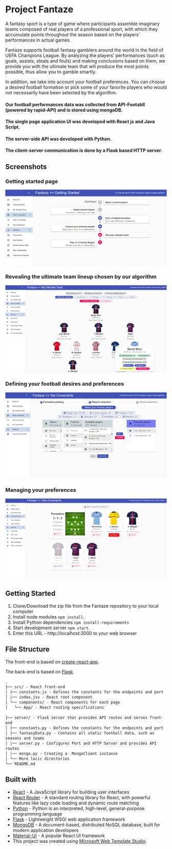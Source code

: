 ﻿# Project Fantaze

 A fantasy sport is a type of game where participants assemble imaginary teams composed of real players of a professional sport, with which they accumulate points throughout the season based on the players' performances in actual games.

Fantaze supports football fantasy gamblers around the world in the field of UEFA Champions League. By analyzing the players' performances (such as goals, assists, steals and fouls) and making conclusions based on them, we provide you with the ultimate team that will produce the most points possible, thus allow you to gamble smartly.

In addition, we take into account your football preferences. You can choose a desired football formation or pick some of your favorite players who would not necessarily have been selected by the algorithm.

#### Our football performances data was collected from API-Footabll (powered by rapid-API) and is stored using mongoDB.

#### The single page application UI was developed with React js and Java Script.

#### The server-side API was developed with Python.

#### The client-server communication is done by a Flask based HTTP server.

## Screenshots

### Getting started page
![Getting started page](https://raw.githubusercontent.com/tomerkeizler/Fantasy/master/src/images/Fantaze_UI_1.png)

### Revealing the ultimate team lineup chosen by our algorithm
![Revealing the ultimate team lineup chosen by our algorithm](https://raw.githubusercontent.com/tomerkeizler/Fantasy/master/src/images/Fantaze_UI_2.png)

### Defining your football desires and preferences
![Defining your football desires and preferences](https://raw.githubusercontent.com/tomerkeizler/Fantasy/master/src/images/Fantaze_UI_3.png)

### Managing your preferences
![Managing your preferences](https://raw.githubusercontent.com/tomerkeizler/Fantasy/master/src/images/Fantaze_UI_4.png)

## Getting Started

1. Clone/Download the zip file from the Fantaze repository to your local computer
2. Install node modules `npm install`.
3. Install Python dependencies `npm install-requirements`
4. Start development server `npm start`.
5. Enter this URL - http://localhost:3000 to your web browser

## File Structure

The front-end is based on [create-react-app](https://github.com/facebook/create-react-app).

The back-end is based on [Flask](https://github.com/pallets/flask).

```
.
├── src/ - React front-end
│ ├── constants.js - Defines the constants for the endpoints and port
│ |── index.jsx - React root component
│ └── components/ - React components for each page
│   └── App/ - React routing specifications

├── server/ - Flask server that provides API routes and serves front-end
│ ├── constants.py - Defines the constants for the endpoints and port
│ ├── fantasyData.py - Contains all static football data, such as seasons and teams
│ |── server.py - Configures Port and HTTP Server and provides API routes
│ |── mongo.py - Creating a  MongoClient instance
│ └── More locic directories
└── README.md
```

## Built with

- [React](https://reactjs.org/) - A JavaScript library for building user interfaces
- [React Router](https://reacttraining.com/react-router/) - A standard routing library for React, with powerful features like lazy code loading and dynamic route matching
- [Python](https://www.python.org/) - Python is an interpreted, high-level, general-purpose programming language
- [Flask](http://flask.pocoo.org/) - Lightweight WSGI web application framework
- [MongoDB](https://www.mongodb.com/) - A document-based, distributed NoSQL database, built for modern application developers
- [Material-UI](https://material-ui.com/) - A popular React UI framework
- This project was created using [Microsoft Web Template Studio](https://github.com/Microsoft/WebTemplateStudio).
